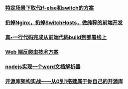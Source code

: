 ### [特定场景下取代if-else和switch的方案](https://juejin.im/post/5b4b73e7f265da0f96287f0a)
### [扔掉Nginx，扔掉SwitchHosts，做纯粹的前端开发](https://coderge.com/articles/201808/pure-frontend-developer.html)
### [真▪一行代码完成从前端代码build到部署线上](https://juejin.im/post/5b6ab179f265da0f900e3f2b)
### [Web 端反爬虫技术方案](https://juejin.im/post/5b6d579cf265da0f6e51a7e0)
### [nodejs实现一个word文档解析器](https://juejin.im/post/5b713f0de51d456679159c6f)
### [开源库架构实战——从0到1搭建属于你自己的开源库](https://juejin.im/post/5b729909e51d45662434aef0#heading-7)

